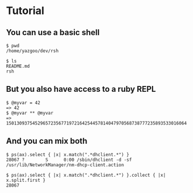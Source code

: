 # Tutorial

## You can use a basic shell

    $ pwd
    /home/yazgoo/dev/rsh

    $ ls
    README.md
    rsh

## But you also have access to a ruby REPL

    $ @myvar = 42
    => 42
    $ @myvar ** @myvar
    => 150130937545296572356771972164254457814047970568738777235893533016064

## And you can mix both

    $ ps(ax).select { |x| x.match(".*dhclient.*") }
    28067 ?        S      0:00 /sbin/dhclient -d -sf /usr/lib/NetworkManager/nm-dhcp-client.action 

    $ ps(ax).select { |x| x.match(".*dhclient.*") }.collect { |x| x.split.first }
    28067
